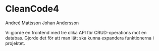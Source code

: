 # CleanCode4

Andreé Mattsson
Johan Andersson

Vi gjorde en frontend med tre olika API för CRUD-operations mot en databas.
Gjorde det för att man lätt ska kunna expandera funktionerna i projektet.
